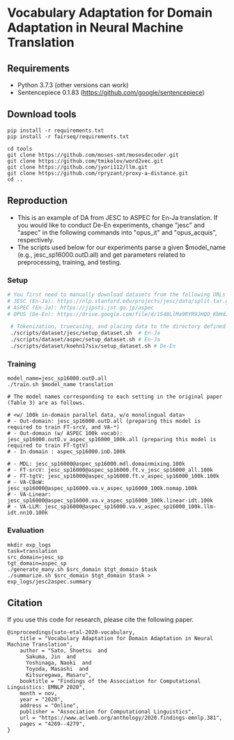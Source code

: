 # Vocabulary Adaptation for Domain Adaptation in Neural Machine Translation

## Requirements
- Python 3.7.3 (other versions can work)
- Sentencepiece 0.1.83 (https://github.com/google/sentencepiece)

## Download tools
```
pip install -r requirements.txt
pip install -r fairseq/requirements.txt

cd tools
git clone https://github.com/moses-smt/mosesdecoder.git 
git clone https://github.com/tmikolov/word2vec.git
git clone https://github.com/jyori112/llm.git
git clone https://github.com/rpryzant/proxy-a-distance.git
cd ..
```

## Reproduction
- This is an example of DA from JESC to ASPEC for En-Ja translation. If you would like to conduct De-En experiments, change "jesc" and "aspec" in the following commands into "opus_it" and "opus_acquis", respectively.
- The scripts used below for our experiments parse a given $model_name (e.g., jesc_sp16000.outD.all) and get parameters related to preprocessing, training, and testing. 


### Setup
```bash
# You first need to manually download datasets from the following URLs and place them to the directories specified in const.sh.
# JESC (En-Ja): https://nlp.stanford.edu/projects/jesc/data/split.tar.gz
# ASPEC (En-Ja): https://jipsti.jst.go.jp/aspec
# OPUS (De-En): https://drive.google.com/file/d/1S48LlMa9RYR9JHQO_KbHdJF8lwVOpLVH/view?usp=sharing 

 # Tokenization, truecasing, and placing data to the directory defined by const.sh.
 ./scripts/dataset/jesc/setup_dataset.sh  # En-Ja
 ./scripts/dataset/aspec/setup_dataset.sh # En-Ja
 ./scripts/dataset/koehn17six/setup_dataset.sh # De-En
```

### Training
```
model_name=jesc_sp16000.outD.all
./train.sh $model_name translation

# The model names corresponding to each setting in the original paper (Table 3) are as follows.

# <w/ 100k in-domain parallel data, w/o monolingual data>
# - Out-domain: jesc_sp16000.outD.all (preparing this model is required to train FT-srcV, and VA-*)
# - Out-domain (w/ ASPEC 100k vocab): jesc_sp16000.outD.v_aspec_sp16000_100k.all (preparing this model is required to train FT-tgtV)
# - In-domain : aspec_sp16000.inD.100k

# - MDL: jesc_sp16000@aspec_sp16000.mdl.domainmixing.100k
# - FT-srcV: jesc_sp16000@aspec_sp16000.ft.v_jesc_sp16000_all.100k 
# - FT-tgtV: jesc_sp16000@aspec_sp16000.ft.v_aspec_sp16000_100k.100k 
# - VA-CBoW: jesc_sp16000@aspec_sp16000.va.v_aspec_sp16000_100k.nomap.100k
# - VA-Linear: jesc_sp16000@aspec_sp16000.va.v_aspec_sp16000_100k.linear-idt.100k
# - VA-LLM: jesc_sp16000@aspec_sp16000.va.v_aspec_sp16000_100k.llm-idt.nn10.100k
```


### Evaluation

```
mkdir exp_logs
task=translation
src_domain=jesc_sp
tgt_domain=aspec_sp
./generate_many.sh $src_domain $tgt_domain $task
./summarize.sh $src_domain $tgt_domain $task > exp_logs/jesc2aspec.summary 
```



## Citation
If you use this code for research, please cite the following paper.
```
@inproceedings{sato-etal-2020-vocabulary,
    title = "Vocabulary Adaptation for Domain Adaptation in Neural Machine Translation",
    author = "Sato, Shoetsu  and
      Sakuma, Jin  and
      Yoshinaga, Naoki  and
      Toyoda, Masashi  and
      Kitsuregawa, Masaru",
    booktitle = "Findings of the Association for Computational Linguistics: EMNLP 2020",
    month = nov,
    year = "2020",
    address = "Online",
    publisher = "Association for Computational Linguistics",
    url = "https://www.aclweb.org/anthology/2020.findings-emnlp.381",
    pages = "4269--4279",
}
```
